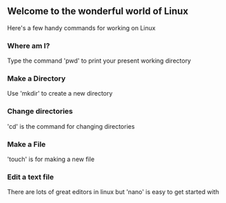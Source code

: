 ## Welcome to the wonderful world of Linux

Here's a few handy commands for working on Linux

### Where am I?

Type the command 'pwd' to print your present working directory

### Make a Directory

Use 'mkdir' to create a new directory

### Change directories

'cd' is the command for changing directories

### Make a File

'touch' is for making a new file

### Edit a text file

There are lots of great editors in linux but 'nano' is easy to get started with
